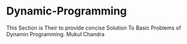 # Dynamic-Programming
This Section is Their to provide concise Solution To Basic Problems of Dynamin Programming.
Mukul Chandra

